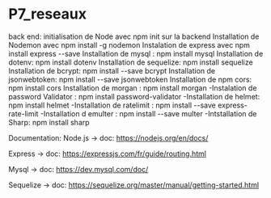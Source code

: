 # P7_reseaux


back end:
initialisation de Node avec npm init sur la backend
Installation de Nodemon avec npm install -g nodemon
Instalation de express avec npm install express --save 
Installation de mysql : npm install mysql
Installation de dotenv: npm install dotenv
Installation de sequelize: npm install sequelize
Installation de bcrypt: npm install --save bcrypt
Installation de jsonwebtoken: npm install --save jsonwebtoken
Installation de npm cors: npm install cors
Installation de morgan : npm install morgan
-Instalation de password Validator : npm install password-validator 
-Installation de helmet: npm install helmet
-Installation de ratelimit : npm install --save express-rate-limit
-Installation d emulter : npm install --save multer
-Intstallation de Sharp: npm install sharp


Documentation:
Node.js → doc: https://nodejs.org/en/docs/

Express → doc: https://expressjs.com/fr/guide/routing.html

Mysql → doc: https://dev.mysql.com/doc/

Sequelize → doc: https://sequelize.org/master/manual/getting-started.html